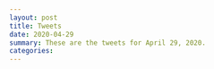 ```yaml
---
layout: post
title: Tweets
date: 2020-04-29
summary: These are the tweets for April 29, 2020.
categories:
---
```


